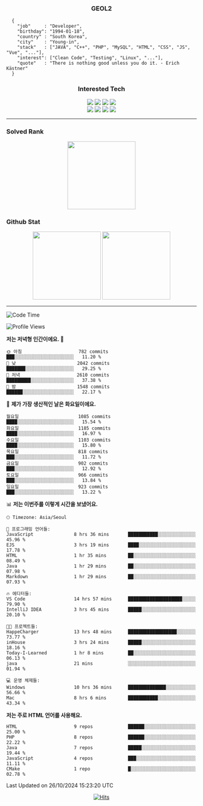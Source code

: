 <div align="center">

  ### GEOL2
</div>

```
  {
    "job"     : "Developer",
    "birthday": "1994-01-18",
    "country" : "South Korea",
    "city"    : "Young-in",
    "stack"   : ["JAVA", "C++", "PHP", "MySQL", "HTML", "CSS", "JS", "Vue", "..."],
    "interest": ["Clean Code", "Testing", "Linux", "..."], 
    "quote"   : "There is nothing good unless you do it. - Erich Kästner"
  }
  ```
  
<div align="center">
  
  ### Interested Tech
  
  <img src="https://img.shields.io/badge/CodeIgniter4-E34F26?style=flat-square&logo=codeigniter&logoColor=white">
    <img src="https://img.shields.io/badge/Laravel-F05340?style=flat-square&logo=Laravel&logoColor=white">
  <img src="https://img.shields.io/badge/SpringBoot-6DB33F?style=flat-square&logo=SpringBoot&logoColor=white">
  <img src="https://img.shields.io/badge/Express-000000?style=flat-square&logo=Express&logoColor=white">
  <br>
  <img src="https://img.shields.io/badge/Three.js-000000?style=flat-square&logo=Three.js&logoColor=white">
  <img src="https://img.shields.io/badge/JavaScript-F7DF1E?style=flat-square&logo=JavaScript&logoColor=black">
  <img src="https://img.shields.io/badge/TypeScript-007acc?style=flat-square&logo=TypeScript&logoColor=black">
  <img src="https://img.shields.io/badge/MySQL-4479A1?style=flat-square&logo=mysql&logoColor=white"><br>

</div>

------------

  ### Solved Rank
  
  <div align="center">
    <img height="180em" src="https://mazassumnida.wtf/api/v2/generate_badge?boj=geol2">
  </div>
  
  ### Github Stat 
  <div align="center">
    <img height="180em" src="https://github-readme-stats-git-masterrstaa-rickstaa.vercel.app/api?username=geol2&show_icons=true&theme=dark">
    <img height="180em" src="https://github-readme-stats-git-masterrstaa-rickstaa.vercel.app/api/top-langs/?username=geol2&show_icons=true&hide=css,scss,html&layout=compact&theme=dark&count_private=true&langs_count=8">
  </div>
  
------------

<!--START_SECTION:waka-->
![Code Time](http://img.shields.io/badge/Code%20Time-3%2C340%20hrs%2025%20mins-blue)

![Profile Views](http://img.shields.io/badge/Profile%20Views-14-blue)

**저는 저녁형 인간이에요. 🦉** 

```text
🌞 아침                     782 commits         ███░░░░░░░░░░░░░░░░░░░░░░   11.20 % 
🌆 낮　                     2042 commits        ███████░░░░░░░░░░░░░░░░░░   29.25 % 
🌃 저녁                     2610 commits        █████████░░░░░░░░░░░░░░░░   37.38 % 
🌙 밤　                     1548 commits        ██████░░░░░░░░░░░░░░░░░░░   22.17 % 
```
📅 **제가 가장 생산적인 날은 화요일이에요.** 

```text
월요일                      1085 commits        ████░░░░░░░░░░░░░░░░░░░░░   15.54 % 
화요일                      1185 commits        ████░░░░░░░░░░░░░░░░░░░░░   16.97 % 
수요일                      1103 commits        ████░░░░░░░░░░░░░░░░░░░░░   15.80 % 
목요일                      818 commits         ███░░░░░░░░░░░░░░░░░░░░░░   11.72 % 
금요일                      902 commits         ███░░░░░░░░░░░░░░░░░░░░░░   12.92 % 
토요일                      966 commits         ███░░░░░░░░░░░░░░░░░░░░░░   13.84 % 
일요일                      923 commits         ███░░░░░░░░░░░░░░░░░░░░░░   13.22 % 
```


📊 **저는 이번주를 이렇게 시간을 보냈어요.** 

```text
🕑︎ Timezone: Asia/Seoul

💬 프로그래밍 언어들: 
JavaScript               8 hrs 36 mins       ███████████░░░░░░░░░░░░░░   45.96 % 
EJS                      3 hrs 19 mins       ████░░░░░░░░░░░░░░░░░░░░░   17.78 % 
HTML                     1 hr 35 mins        ██░░░░░░░░░░░░░░░░░░░░░░░   08.49 % 
Java                     1 hr 29 mins        ██░░░░░░░░░░░░░░░░░░░░░░░   07.98 % 
Markdown                 1 hr 29 mins        ██░░░░░░░░░░░░░░░░░░░░░░░   07.93 % 

🔥 에디터들: 
VS Code                  14 hrs 57 mins      ████████████████████░░░░░   79.90 % 
IntelliJ IDEA            3 hrs 45 mins       █████░░░░░░░░░░░░░░░░░░░░   20.10 % 

🐱‍💻 프로젝트들: 
HappeCharger             13 hrs 48 mins      ██████████████████░░░░░░░   73.77 % 
inHouse                  3 hrs 24 mins       █████░░░░░░░░░░░░░░░░░░░░   18.16 % 
Today-I-Learned          1 hr 8 mins         ██░░░░░░░░░░░░░░░░░░░░░░░   06.13 % 
java                     21 mins             ░░░░░░░░░░░░░░░░░░░░░░░░░   01.94 % 

💻 운영 체제들: 
Windows                  10 hrs 36 mins      ██████████████░░░░░░░░░░░   56.66 % 
Mac                      8 hrs 6 mins        ███████████░░░░░░░░░░░░░░   43.34 % 
```

**저는 주로 HTML 언어를 사용해요.** 

```text
HTML                     9 repos             ██████░░░░░░░░░░░░░░░░░░░   25.00 % 
PHP                      8 repos             ██████░░░░░░░░░░░░░░░░░░░   22.22 % 
Java                     7 repos             █████░░░░░░░░░░░░░░░░░░░░   19.44 % 
JavaScript               4 repos             ███░░░░░░░░░░░░░░░░░░░░░░   11.11 % 
CMake                    1 repo              █░░░░░░░░░░░░░░░░░░░░░░░░   02.78 % 
```




 Last Updated on 26/10/2024 15:23:20 UTC
<!--END_SECTION:waka-->

<div align="center">
  
  [![Hits](https://hits.seeyoufarm.com/api/count/incr/badge.svg?url=https%3A%2F%2Fgithub.com%2Fgeol2&count_bg=%2379C83D&title_bg=%23555555&icon=myspace.svg&icon_color=%23E7E7E7&title=hits&edge_flat=false)](https://hits.seeyoufarm.com)
  
</div>

<!--
**Geol2/Geol2** is a ✨ _special_ ✨ repository because its `README.md` (this file) appears on your GitHub profile.

Here are some ideas to get you started:
- 🔭 I’m currently working on ...
- 🌱 I’m currently learning ...
- 👯 I’m looking to collaborate on ...
- 🤔 I’m looking for help with ...
- 💬 Ask me about ...
- 📫 How to reach me: ...
- 😄 Pronouns: ...
- ⚡ Fun fact: ...
-->

